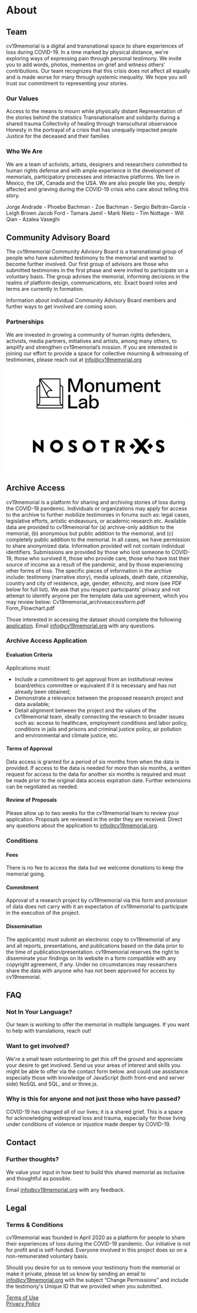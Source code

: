 # About

## Team

cv19memorial is a digital and transnational space to share experiences of loss during COVID-19. In a time marked by physical distance, we're exploring ways of expressing pain through personal testimony. We invite you to add words, photos, mementos on grief and witness others' contributions. Our team recognizes that this crisis does not affect all equally and is made worse for many through systemic inequality. We hope you will trust our commitment to representing your stories.

### Our Values
Access to the means to mourn while physically distant 
Representation of the stories behind the statistics
Transnationalism and solidarity during a shared trauma
Collectivity of healing through transcultural observance
Honesty in the portrayal of a crisis that has unequally impacted people
Justice for the deceased and their families

### Who We Are
We are a team of activists, artists, designers and researchers committed to human rights defense and with ample experience in the development of memorials, participatory processes and interactive platforms. We live in Mexico, the UK, Canada and the USA. We are also people like you, deeply affected and grieving during the COVID-19 crisis who care about telling this story.

Jorge Andrade - Phoebe Bachman - Zoe Bachman - Sergio Beltrán-García - Leigh Brown 
Jacob Ford - Tamara Jamil - Mark Nieto - Tim Nottage - Will Qian - Azalea Vaseghi




## Community Advisory Board
The cv19memorial Community Advisory Board is a transnational group of people who have submitted testimony to the memorial and wanted to become further involved. Our first group of advisors are those who submitted testimonies in the first phase and were invited to participate on a voluntary basis. The group advises the memorial, informing decisions in the realms of platform design, communications, etc. Exact board roles and terms are currently in formation. 

Information about individual Community Advisory Board members and further ways to get involved are coming soon.

### Partnerships
We are invested in growing a community of human rights defenders, activists, media partners, initiatives and artists, among many others, to amplify and strengthen cv19memorial’s mission. If you are interested in joining our effort to provide a space for collective mourning & witnessing of testimonies, please reach out at info@cv19memorial.org

![Monument Labs Logo](../images/logos/MonumentLab_Logo.png)
![Nosotrxs Logo](../images/logos/Nosotrxs_Logo.png)



## Archive Access
cv19memorial is a platform for sharing and archiving stories of loss during the COVID-19 pandemic. Individuals or organizations may apply for access to the archive to further mobilize testimonies in forums such as: legal cases, legislative efforts, artistic endeavours, or academic research etc. 
Available data are provided to cv19memorial for (a) archive-only addition to the memorial, (b) anonymous but public addition to the memorial, and (c) completely public addition to the memorial. In all cases, we have permission to share anonymized data. Information provided will not contain individual identifiers. 
Submissions are provided by those who lost someone to COVID-19, those who survived it, those who provide care, those who have lost their source of income as a result of the pandemic, and by those experiencing other forms of loss. The specific pieces of information in the archive include: testimony (narrative story), media uploads, death date, citizenship, country and city of residence, age, gender, ethnicity, and more (see PDF below for full list). We ask that you respect participants' privacy and not attempt to identify anyone per the template data use agreement, which you may review below:
Cv19memorial_archiveaccessform.pdf
Form_Flowchart.pdf 

Those interested in accessing the dataset should complete the following [application](https://cv19memorial.typeform.com/to/m3p8Qn). Email <a href="mailto:info@cv19memorial.org">info@cv19memorial.org</a> with any questions. 

### Archive Access Application


#### Evaluation Criteria
Applications must:
- Include a commitment to get approval from an institutional review board/ethics committee or equivalent if it is necessary and has not already been obtained;
- Demonstrate a relevance between the proposed research project and data available;
- Detail alignment between the project and the values of the cv19memorial team, ideally connecting the research to broader issues such as: access to healthcare, employment conditions and labor policy, conditions in jails and prisons and criminal justice policy, air pollution and environmental and climate justice, etc.

#### Terms of Approval
Data access is granted for a period of six months from when the data is provided. If access to the data is needed for more than six months, a written request for access to the data for another six months is required and must be made prior to the original data access expiration date. Further extensions can be negotiated as needed.

#### Review of Proposals
Please allow up to two weeks for the cv19memorial team to review your application. Proposals are reviewed in the order they are received. Direct any questions about the application to info@cv19memorial.org.

### Conditions
#### Fees
There is no fee to access the data but we welcome donations to keep the memorial going.

#### Commitment
Approval of a research project by cv19memorial via this form and provision of data does not carry with it an expectation of cv19memorial to participate in the execution of the project.

#### Dissemination
The applicant(s) must submit an electronic copy to cv19memorial of any and all reports, presentations, and publications based on the data prior to the time of publication/presentation. cv19memorial reserves the right to disseminate your findings on its website in a form compatible with any copyright agreement, if any. Under no circumstances may researchers share the data with anyone who has not been approved for access by cv19memorial.


## FAQ
### Not In Your Language?
Our team is working to offer the memorial in multiple languages. If you want to help with translations, reach out!

### Want to get involved?
We're a small team volunteering to get this off the ground and appreciate your desire to get involved. Send us your areas of interest and skills you might be able to offer via the contact form below.  and could use assistance especially those with knowledge of JavaScript (both front-end and server side) NoSQL and SQL, and or three.js. 

### Why is this for anyone and not just those who have passed?
COVID-19 has changed all of our lives; it is a shared grief. This is a space for acknowledging widespread loss and trauma, especially for those living under conditions of violence or injustice made deeper by COVID-19.


## Contact

### Further thoughts?
We value your input in how best to build this shared memorial as inclusive and thoughtful as possible.

Email <a href="mailto:info@cv19memorial.org">info@cv19memorial.org</a> with any feedback.


## Legal
### Terms & Conditions
cv19memorial was founded in April 2020 as a platform for people to share their experiences of loss during the COVID-19 pandemic. Our initiative is not for profit and is self-funded. Everyone involved in this project does so on a non-remunerated voluntary basis.

Should you desire for us to remove your testimony from the memorial or make it private, please let us know by sending an email to info@cv19memorial.org with the subject “Change Permissions” and include the testimony's Unique ID that we provided when you submitted.

[Terms of Use](cv19memorial-terms-of-use.pdf)  
[Privacy Policy](cv19memorial-privacy-policy.pdf)
